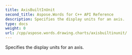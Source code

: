 ```yaml
---
title: AxisBuiltInUnit
second_title: Aspose.Words for C++ API Reference
description: Specifies the display units for an axis. 
type: docs
weight: 0
url: /cpp/aspose.words.drawing.charts/axisbuiltinunit/
---
```


Specifies the display units for an axis. 

